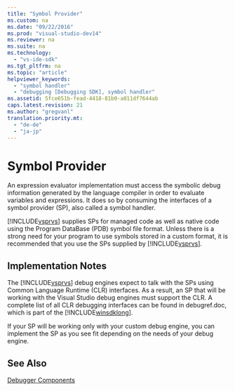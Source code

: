 ```yaml
---
title: "Symbol Provider"
ms.custom: na
ms.date: "09/22/2016"
ms.prod: "visual-studio-dev14"
ms.reviewer: na
ms.suite: na
ms.technology: 
  - "vs-ide-sdk"
ms.tgt_pltfrm: na
ms.topic: "article"
helpviewer_keywords: 
  - "symbol handler"
  - "debugging [Debugging SDK], symbol handler"
ms.assetid: 5fce651b-fead-4418-81b0-a011df7644ab
caps.latest.revision: 21
ms.author: "gregvanl"
translation.priority.mt: 
  - "de-de"
  - "ja-jp"
---
```

# Symbol Provider
An expression evaluator implementation must access the symbolic debug information generated by the language compiler in order to evaluate variables and expressions. It does so by consuming the interfaces of a symbol provider (SP), also called a symbol handler.  
  
 [!INCLUDE[vsprvs](../VS_csharp/includes/vsprvs_md.md)] supplies SPs for managed code as well as native code using the Program DataBase (PDB) symbol file format. Unless there is a strong need for your program to use symbols stored in a custom format, it is recommended that you use the SPs supplied by [!INCLUDE[vsprvs](../VS_csharp/includes/vsprvs_md.md)].  
  
## Implementation Notes  
 The [!INCLUDE[vsprvs](../VS_csharp/includes/vsprvs_md.md)] debug engines expect to talk with the SPs using Common Language Runtime (CLR) interfaces. As a result, an SP that will be working with the Visual Studio debug engines must support the CLR. A complete list of all CLR debugging interfaces can be found in debugref.doc, which is part of the [!INCLUDE[winsdklong](../VS_csharp/includes/winsdklong_md.md)].  
  
 If your SP will be working only with your custom debug engine, you can implement the SP as you see fit depending on the needs of your debug engine.  
  
## See Also  
 [Debugger Components](../VS_csharp/debugger-components.md)